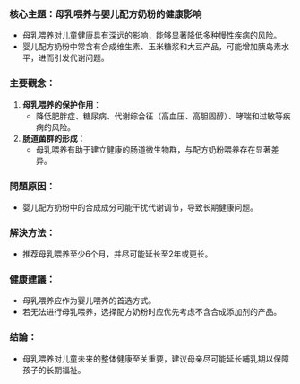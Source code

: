 ### 核心主題：母乳喂养与婴儿配方奶粉的健康影响
- 母乳喂养对儿童健康具有深远的影响，能够显著降低多种慢性疾病的风险。
- 婴儿配方奶粉中常含有合成维生素、玉米糖浆和大豆产品，可能增加胰岛素水平，进而引发代谢问题。

### 主要觀念：
1. **母乳喂养的保护作用**：
   - 降低肥胖症、糖尿病、代谢综合征（高血压、高胆固醇）、哮喘和过敏等疾病的风险。
2. **肠道菌群的形成**：
   - 母乳喂养有助于建立健康的肠道微生物群，与配方奶粉喂养存在显著差异。

### 問題原因：
- 婴儿配方奶粉中的合成成分可能干扰代谢调节，导致长期健康问题。

### 解決方法：
- 推荐母乳喂养至少6个月，并尽可能延长至2年或更长。

### 健康建議：
- 母乳喂养应作为婴儿喂养的首选方式。
- 若无法进行母乳喂养，选择配方奶粉时应优先考虑不含合成添加剂的产品。

### 结論：
- 母乳喂养对儿童未来的整体健康至关重要，建议母亲尽可能延长哺乳期以保障孩子的长期福祉。